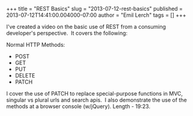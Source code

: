 +++
title = "REST Basics"
slug = "2013-07-12-rest-basics"
published = 2013-07-12T14:41:00.004000-07:00
author = "Emil Lerch"
tags = []
+++

I've created a video on the basic use of REST from a consuming
developer's perspective.  It covers the following:

  

Normal HTTP Methods:

  

-   POST
-   GET
-   PUT
-   DELETE
-   PATCH

  

I cover the use of PATCH to replace special-purpose functions in MVC,
singular vs plural urls and search apis.  I also demonstrate the use of
the methods at a browser console (w/jQuery). Length - 19:23.
